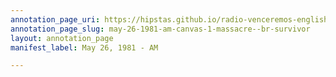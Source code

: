 ```yaml
---
annotation_page_uri: https://hipstas.github.io/radio-venceremos-english/annotations/may-26-1981-am-canvas-1-massacre--br-survivor.json
annotation_page_slug: may-26-1981-am-canvas-1-massacre--br-survivor
layout: annotation_page
manifest_label: May 26, 1981 - AM

---
```

